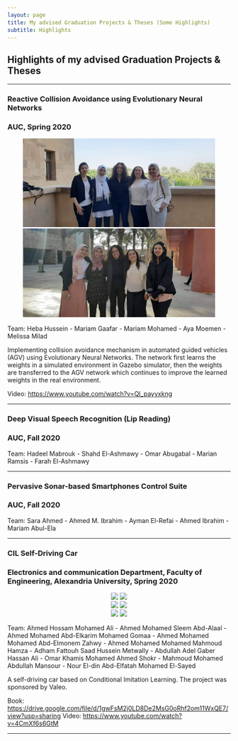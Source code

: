 ```yaml
---
layout: page
title: My advised Graduation Projects & Theses (Some Highlights)
subtitle: Highlights
---
```


## Highlights of my advised Graduation Projects & Theses

-----------------------------------

### Reactive Collision Avoidance using Evolutionary Neural Networks

### AUC, Spring 2020

<center>
<img src="GPs/AUC20-GANN_Car_1.jpeg" height="200">
<img src="GPs/AUC20-GANN_Car_2.jpeg" height="200">
</center>

Team: Heba Hussein - Mariam Gaafar - Mariam Mohamed - Aya Moemen - Melissa Milad


Implementing collision avoidance mechanism in automated guided vehicles (AGV) using Evolutionary Neural Networks. The network first learns the weights in a simulated environment in Gazebo simulator, then the weights are transferred to the AGV network which continues to improve the learned weights in the real environment. 

Video: https://www.youtube.com/watch?v=QI_payyxkng

-----------------------------------

### Deep Visual Speech Recognition (Lip Reading)

### AUC, Fall 2020

Team: Hadeel Mabrouk - Shahd El-Ashmawy - Omar Abugabal - Marian Ramsis - Farah El-Ashmawy 

-----------------------------------

### Pervasive Sonar-based Smartphones Control Suite

### AUC, Fall 2020

Team: Sara Ahmed - Ahmed M. Ibrahim - Ayman El-Refai - Ahmed Ibrahim - Mariam Abul-Ela 

-----------------------------------

### CIL Self-Driving Car

### Electronics and communication Department, Faculty of Engineering, Alexandria University, Spring 2020

<center>
<img src="GPs/Alex_SelfDrive_2019_1" height="150">
<img src="GPs/Alex_SelfDrive_2019_2" height="150">
</center>

<center>
<img src="GPs/Alex_SelfDrive_2019_3" height="150">
<img src="GPs/Alex_SelfDrive_2019_4" height="150">
</center>

<center>
<img src="GPs/Alex_SelfDrive_2019_5" height="150">
<img src="GPs/Alex_SelfDrive_2019_6" height="150">
</center>

Team: Ahmed Hossam Mohamed Ali - Ahmed Mohamed Sleem Abd-Alaal - Ahmed Mohamed Abd-Elkarim Mohamed Gomaa - Ahmed Mohamed Mohamed Abd-Elmonem Zahwy - Ahmed Mohamed Mohamed Mahmoud Hamza - Adham Fattouh Saad Hussein Metwally - Abdullah Adel Gaber Hassan Ali - Omar Khamis Mohamed Ahmed Shokr - Mahmoud Mohamed Abdullah Mansour - Nour El-din Abd-Elfatah Mohamed El-Sayed

A self-driving car based on Conditional Imitation Learning. The project was sponsored by Valeo.

Book: https://drive.google.com/file/d/1gwFsM2j0LD8De2MsG0oRhf2om11WxQE7/view?usp=sharing
Video: https://www.youtube.com/watch?v=4CmXf6s6GtM

-----------------------------------